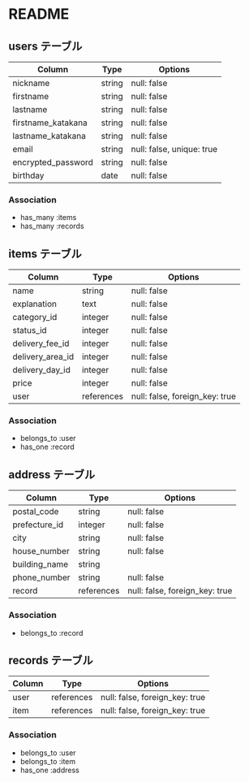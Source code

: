 # README

## users テーブル

| Column               | Type   | Options                   |
| ---------------------| ------ | --------------------------|
| nickname             | string | null: false               |
| firstname            | string | null: false               |
| lastname             | string | null: false               |
| firstname_katakana   | string | null: false               |
| lastname_katakana    | string | null: false               |
| email                | string | null: false, unique: true |
| encrypted_password   | string | null: false               |
| birthday             | date   | null: false               |


### Association

- has_many :items
- has_many :records

## items テーブル

| Column             | Type       | Options     |
| -------------------| ---------  | ------------------------------ |
| name               | string     | null: false                    |
| explanation        | text       | null: false                    |
| category_id        | integer    | null: false                    |
| status_id          | integer    | null: false                    |
| delivery_fee_id    | integer    | null: false                    |
| delivery_area_id   | integer    | null: false                    |
| delivery_day_id    | integer    | null: false                    |
| price              | integer    | null: false                    |
| user               | references | null: false, foreign_key: true |




### Association

- belongs_to :user
- has_one :record

## address テーブル

| Column                   | Type       | Options                        |
| -------------------------| ---------- | ------------------------------ |
| postal_code              | string     | null: false                    |
| prefecture_id            | integer    | null: false                    |
| city                     | string     | null: false                    |
| house_number             | string     | null: false                    |
| building_name            | string     |                                |
| phone_number             | string     | null: false                    |
| record                   | references | null: false, foreign_key: true |


### Association

- belongs_to :record

## records テーブル

| Column     | Type       | Options                        |
| -----------| ---------- | ------------------------------ |
| user       | references | null: false, foreign_key: true |
| item       | references | null: false, foreign_key: true |

### Association

- belongs_to :user
- belongs_to :item
- has_one :address

